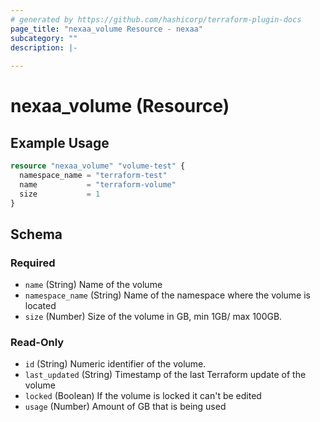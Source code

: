 ```yaml
---
# generated by https://github.com/hashicorp/terraform-plugin-docs
page_title: "nexaa_volume Resource - nexaa"
subcategory: ""
description: |-
  
---
```


# nexaa_volume (Resource)



## Example Usage

```terraform
resource "nexaa_volume" "volume-test" {
  namespace_name = "terraform-test"
  name           = "terraform-volume"
  size           = 1
}
```

<!-- schema generated by tfplugindocs -->
## Schema

### Required

- `name` (String) Name of the volume
- `namespace_name` (String) Name of the namespace where the volume is located
- `size` (Number) Size of the volume in GB, min 1GB/ max 100GB.

### Read-Only

- `id` (String) Numeric identifier of the volume.
- `last_updated` (String) Timestamp of the last Terraform update of the volume
- `locked` (Boolean) If the volume is locked it can't be edited
- `usage` (Number) Amount of GB that is being used
